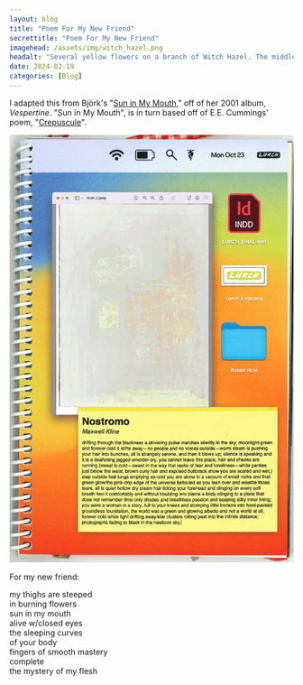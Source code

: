 ```yaml
---
layout: blog
title: "Poem For My New Friend"
secrettitle: "Poem For My New Friend"
imagehead: /assets/img/witch_hazel.png
headalt: "Several yellow flowers on a branch of Witch Hazel. The middle flower is the only one in-focus."
date: 2024-02-19
categories: [Blog]
---
```

I adapted this from Björk's "<a href="https://www.youtube.com/watch?v=gE2-vfA_hs8">Sun in My Mouth</a>," off of her 2001 album, _Vespertine_. "Sun in My Mouth", is in turn based off of E.E. Cummings' poem, "<a href="https://poets.org/poem/crepuscule">Crepuscule</a>".  
  
<img src="/assets/img/nostromo_full.png" alt="Nostromo-as-seen-in-Lurch-Zine,-Issue-2." width="790">
  
For my new friend:  
  
my thighs are steeped  
in burning flowers  
sun in my mouth  
alive w/closed eyes  
the sleeping curves  
of your body  
fingers of smooth mastery  
complete  
the mystery of my flesh  